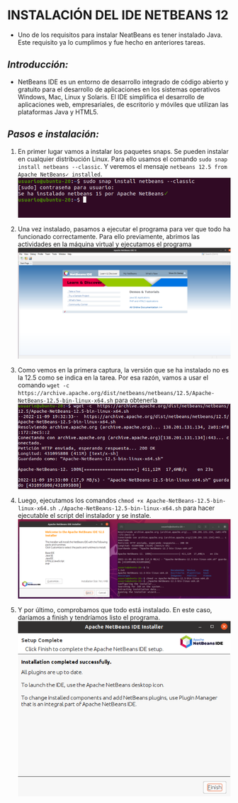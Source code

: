 # INSTALACIÓN DEL IDE NETBEANS 12  

- Uno de los requisitos para instalar NeatBeans es tener instalado Java. Este requisito ya lo cumplimos y fue hecho en anteriores tareas.  

## ***Introducción:***  
- NetBeans IDE es un entorno de desarrollo integrado de código abierto y gratuito para el desarrollo de aplicaciones en los sistemas operativos Windows, Mac, Linux y Solaris. El IDE simplifica el desarrollo de aplicaciones web, empresariales, de escritorio y móviles que utilizan las plataformas Java y HTML5.

## ***Pasos e instalación:***  
1. En primer lugar vamos a instalar los paquetes snaps. Se pueden instalar en cualquier distribución Linux. Para ello usamos el comando ```sudo snap install netbeans --classic```. Y veremos el mensaje ```netbeans 12.5 from Apache NetBeans✓ installed```.  
![](img/Cap1_Neat.png)  

2. Una vez instalado, pasamos a ejecutar el programa para ver que todo ha funcionado correctamente. Para ello previamente, abrimos las actividades en la máquina virtual y ejecutamos el programa  ![](img/Cap3_Neat.png)  

3. Como vemos en la primera captura, la versión que se ha instalado no es la 12.5 como se indica en la tarea. Por esa razón, vamos a usar el comando ```wget -c  https://archive.apache.org/dist/netbeans/netbeans/12.5/Apache-NetBeans-12.5-bin-linux-x64.sh``` para obtenerla  
![](img/Cap4_Neat.png)  

4. Luego, ejecutamos los comandos ```chmod +x Apache-NetBeans-12.5-bin-linux-x64.sh``` ```./Apache-NetBeans-12.5-bin-linux-x64.sh``` para hacer ejecutable el script del instalador y se instale.  
![](img/Cap6_Neat.png)  

5. Y por último, comprobamos que todo está instalado. En este caso, daríamos a finish y tendríamos listo el programa.
![](img/Cap7_Neat.png)  